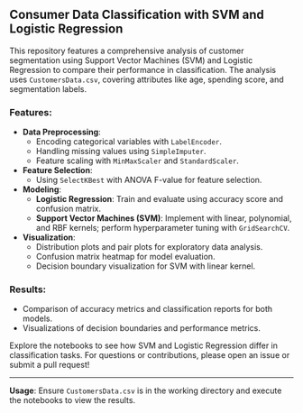 ## Consumer Data Classification with SVM and Logistic Regression

This repository features a comprehensive analysis of customer segmentation using Support Vector Machines (SVM) and Logistic Regression to compare their performance in classification. The analysis uses `CustomersData.csv`, covering attributes like age, spending score, and segmentation labels.

### Features:
- **Data Preprocessing**: 
  - Encoding categorical variables with `LabelEncoder`.
  - Handling missing values using `SimpleImputer`.
  - Feature scaling with `MinMaxScaler` and `StandardScaler`.
- **Feature Selection**: 
  - Using `SelectKBest` with ANOVA F-value for feature selection.
- **Modeling**:
  - **Logistic Regression**: Train and evaluate using accuracy score and confusion matrix.
  - **Support Vector Machines (SVM)**: Implement with linear, polynomial, and RBF kernels; perform hyperparameter tuning with `GridSearchCV`.
- **Visualization**:
  - Distribution plots and pair plots for exploratory data analysis.
  - Confusion matrix heatmap for model evaluation.
  - Decision boundary visualization for SVM with linear kernel.

### Results:
- Comparison of accuracy metrics and classification reports for both models.
- Visualizations of decision boundaries and performance metrics.

Explore the notebooks to see how SVM and Logistic Regression differ in classification tasks. For questions or contributions, please open an issue or submit a pull request!

---

**Usage**: Ensure `CustomersData.csv` is in the working directory and execute the notebooks to view the results.
